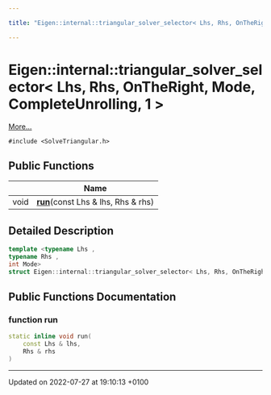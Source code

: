 ```yaml
---

title: "Eigen::internal::triangular_solver_selector< Lhs, Rhs, OnTheRight, Mode, CompleteUnrolling, 1 >"

---
```


# Eigen::internal::triangular_solver_selector< Lhs, Rhs, OnTheRight, Mode, CompleteUnrolling, 1 >



 [More...](#detailed-description)


`#include <SolveTriangular.h>`

## Public Functions

|                | Name           |
| -------------- | -------------- |
| void | **[run](http://example.org/classes/structeigen_1_1internal_1_1triangular__solver__selector_3_01lhs_00_01rhs_00_01ontheright_00_01mob6d757f9e7d56d8e5a2a02f1d9610b88/#function-run)**(const Lhs & lhs, Rhs & rhs) |

## Detailed Description

```cpp
template <typename Lhs ,
typename Rhs ,
int Mode>
struct Eigen::internal::triangular_solver_selector< Lhs, Rhs, OnTheRight, Mode, CompleteUnrolling, 1 >;
```

## Public Functions Documentation

### function run

```cpp
static inline void run(
    const Lhs & lhs,
    Rhs & rhs
)
```


-------------------------------

Updated on 2022-07-27 at 19:10:13 +0100
